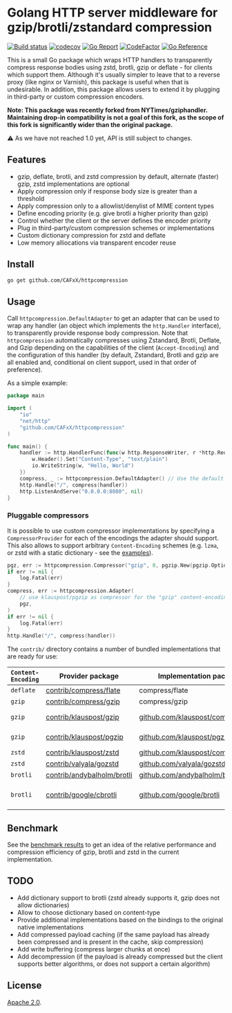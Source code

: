 # Golang HTTP server middleware for gzip/brotli/zstandard compression

[![Build status](https://github.com/CAFxX/httpcompression/workflows/Build/badge.svg)](https://github.com/CAFxX/httpcompression/actions)
[![codecov](https://codecov.io/gh/CAFxX/httpcompression/branch/master/graph/badge.svg)](https://codecov.io/gh/CAFxX/httpcompression)
[![Go Report](https://goreportcard.com/badge/github.com/CAFxX/httpcompression)](https://goreportcard.com/report/github.com/CAFxX/httpcompression)
[![CodeFactor](https://www.codefactor.io/repository/github/cafxx/httpcompression/badge)](https://www.codefactor.io/repository/github/cafxx/httpcompression)
[![Go Reference](https://pkg.go.dev/badge/github.com/CAFxX/httpcompression.svg)](https://pkg.go.dev/github.com/CAFxX/httpcompression)

This is a small Go package which wraps HTTP handlers to transparently compress
response bodies using zstd, brotli, gzip or deflate - for clients which support them.
Although it's usually simpler to leave that to a reverse proxy (like nginx or Varnish),
this package is useful when that is undesirable. In addition, this package allows
users to extend it by plugging in third-party or custom compression encoders.

**Note: This package was recently forked from NYTimes/gziphandler.
Maintaining drop-in compatibility is not a goal of this fork, as the scope of this fork
is significantly wider than the original package.**

:warning: As we have not reached 1.0 yet, API is still subject to changes.

## Features

- gzip, deflate, brotli, and zstd compression by default, alternate (faster) gzip, zstd implementations are optional
- Apply compression only if response body size is greater than a threshold
- Apply compression only to a allowlist/denylist of MIME content types
- Define encoding priority (e.g. give brotli a higher priority than gzip)
- Control whether the client or the server defines the encoder priority
- Plug in third-party/custom compression schemes or implementations
- Custom dictionary compression for zstd and deflate
- Low memory alliocations via transparent encoder reuse

## Install

```bash
go get github.com/CAFxX/httpcompression
```

## Usage

Call `httpcompression.DefaultAdapter` to get an adapter that can be used to wrap
any handler (an object which implements the `http.Handler` interface),
to transparently provide response body compression.
Note that `httpcompression` automatically compresses using Zstandard, Brotli, Deflate,
and Gzip depending on the capabilities of the client (`Accept-Encoding`)
and the configuration of this handler (by default, Zstandard, Brotli and gzip are
all enabled and, conditional on client support, used in that order of preference).

As a simple example:

```go
package main

import (
    "io"
    "net/http"
    "github.com/CAFxX/httpcompression"
)

func main() {
    handler := http.HandlerFunc(func(w http.ResponseWriter, r *http.Request) {
        w.Header().Set("Content-Type", "text/plain")
        io.WriteString(w, "Hello, World")
    })
    compress, _ := httpcompression.DefaultAdapter() // Use the default configuration
    http.Handle("/", compress(handler))
    http.ListenAndServe("0.0.0.0:8080", nil)
}
```

### Pluggable compressors

It is possible to use custom compressor implementations by specifying a `CompressorProvider`
for each of the encodings the adapter should support. This also allows to support arbitrary
`Content-Encoding` schemes (e.g. `lzma`, or zstd with a static dictionary - see the
[examples](example_test.go)).

```go
pgz, err := httpcompression.Compressor("gzip", 0, pgzip.New(pgzip.Options{Level: 6}))
if err != nil {
    log.Fatal(err)
}
compress, err := httpcompression.Adapter(
    // use klauspost/pgzip as compressor for the "gzip" content-encoding, with priority 0
    pgz,
)
if err != nil {
    log.Fatal(err)
}
http.Handle("/", compress(handler))
```

The `contrib/` directory contains a number of bundled implementations that are ready for use:

| `Content-Encoding` | Provider package                                                                                             | Implementation package                                                      | Notes                                     | Dictionary | Go/cgo | Default |
| ------------------ | ------------------------------------------------------------------------------------------------------------ | --------------------------------------------------------------------------- | ----------------------------------------- | ---------- | ------ | ------- |
| `deflate`          | [contrib/compress/flate](https://pkg.go.dev/github.com/CAFxX/httpcompression/contrib/compress/flate)         | compress/flate                                                              |                                           | Yes        | Go     | Yes     |
| `gzip`             | [contrib/compress/gzip](https://pkg.go.dev/github.com/CAFxX/httpcompression/contrib/compress/gzip)           | compress/gzip                                                               |                                           | No         | Go     | Yes     |
| `gzip`             | [contrib/klauspost/gzip](https://pkg.go.dev/github.com/CAFxX/httpcompression/contrib/klauspost/gzip)         | [github.com/klauspost/compress/gzip](https://github.com/klauspost/compress) | Faster than compress/gzip                 | No         | Go     | No      |
| `gzip`             | [contrib/klauspost/pgzip](https://pkg.go.dev/github.com/CAFxX/httpcompression/contrib/klauspost/pgzip)       | [github.com/klauspost/pgzip](https://github.com/klauspost/pgzip)            | Parallel compression                      | No         | Go     | No      |
| `zstd`             | [contrib/klauspost/zstd](https://pkg.go.dev/github.com/CAFxX/httpcompression/contrib/klauspost/zstd)         | [github.com/klauspost/compress/zstd](https://github.com/klauspost/compress) |                                           | Yes        | Go     | Yes     |
| `zstd`             | [contrib/valyala/gozstd](https://pkg.go.dev/github.com/CAFxX/httpcompression/contrib/valyala/gozstd)         | [github.com/valyala/gozstd](https://github.com/valyala/gozstd)              |                                           | Yes        | cgo    | No      |
| `brotli`           | [contrib/andybalholm/brotli](https://pkg.go.dev/github.com/CAFxX/httpcompression/contrib/andybalholm/brotli) | [github.com/andybalholm/brotli](https://github.com/andybalholm/brotli)      |                                           | No         | Go     | Yes     |
| `brotli`           | [contrib/google/cbrotli](https://pkg.go.dev/github.com/CAFxX/httpcompression/contrib/google/cbrotli)         | [github.com/google/brotli](https://github.com/google/brotli)                | Requires brotli libraries to be installed | No         | cgo    | No      |

## Benchmark

See the [benchmark results](results.md) to get an idea of the relative performance and
compression efficiency of gzip, brotli and zstd in the current implementation.

## TODO

- Add dictionary support to brotli (zstd already supports it, gzip does not allow dictionaries)
- Allow to choose dictionary based on content-type
- Provide additional implementations based on the bindings to the original native implementations
- Add compressed payload caching (if the same payload has already been compressed and is present in the cache, skip compression)
- Add write buffering (compress larger chunks at once)
- Add decompression (if the payload is already compressed but the client supports better algorithms, or does not support a certain algorithm)

## License

[Apache 2.0][license].

[docs]:     https://godoc.org/github.com/CAFxX/httpcompression
[license]:  https://github.com/CAFxX/httpcompression/blob/master/LICENSE
